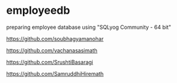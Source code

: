 # employeedb
preparing employee database using "SQLyog Community - 64 bit"

https://github.com/soubhagyamanohar

https://github.com/vachanasasimath

https://github.com/SrushtiBasaragi

https://github.com/SamruddhiHiremath

